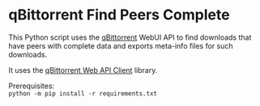 # qBittorrent Find Peers Complete

This Python script uses the [qBittorrent](https://github.com/qbittorrent/qBittorrent) WebUI API to find downloads that have peers with complete data and exports meta-info files for such downloads.

It uses the [qBittorrent Web API Client](https://qbittorrent-api.readthedocs.io/en/latest/) library.

Prerequisites:  
`python -m pip install -r requirements.txt`